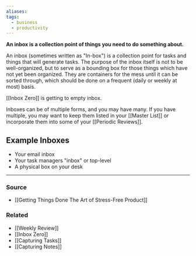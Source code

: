```yaml
---
aliases: 
tags:
  - business
  - productivity
---
```

**An inbox is a collection point of things you need to do something about.**

An inbox (sometimes written as "In-box") is a collection point for tasks and things that will generate tasks. The purpose of the inbox itself is not to be well-organized, but to serve as a bounding box for those things which have not yet been organized. They are containers for the mess until it can be sorted through, which should be done on a frequent (daily or weekly at most) basis. 

[[Inbox Zero]] is getting to empty inbox.

Inboxes can be of multiple forms, and you may have many. If you have multiple, you may want to keep them listed in your [[Master List]] or incorporate them into some of your [[Periodic Reviews]].

## Example Inboxes

- Your email inbox
- Your task managers "inbox" or top-level
- A physical box on your desk

---

### Source
- [[Getting Things Done The Art of Stress-Free Product]]

### Related
- [[Weekly Review]]
- [[Inbox Zero]]
- [[Capturing Tasks]]
- [[Capturing Notes]]